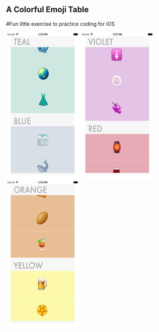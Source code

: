 ## A Colorful Emoji Table

#Fun little exercise to practice coding for iOS


<img src="/screenshots/teal2.png" width="200" height="400"/>
<img src="/screenshots/purple2.png" width="200" height="400"/>
<img src="/screenshots/yellow2.png" width="200" height="400"/>


